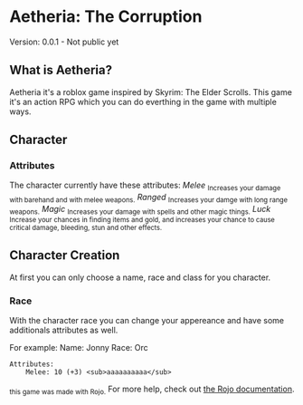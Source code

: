 # Aetheria: The Corruption
Version: 0.0.1 - Not public yet


## What is Aetheria?
Aetheria it's a roblox game inspired by Skyrim: The Elder Scrolls. This game it's an action RPG which you can do everthing in the game with multiple ways.

## Character

### Attributes
The character currently have these attributes:
    *Melee* <sub>Increases your damage with barehand and with melee weapons.</sub>
    *Ranged* <sub>Increases your damge with long range weapons.</sub>
    *Magic* <sub>Increases your damage with spells and other magic things.</sub>
    *Luck* <sub>Increase your chances in finding items and gold, and increases your chance to cause critical damage, bleeding, stun and other effects.</sub>

## Character Creation
At first you can only choose a name, race and class for you character.

### Race
With the character race you can change your appereance and have some additionals attributes as well.

For example:
    Name: Jonny
    Race: Orc

    Attributes:
        Melee: 10 (+3) <sub>aaaaaaaaaa</sub>

<sub>this game was made with Rojo.</sub>
For more help, check out [the Rojo documentation](https://rojo.space/docs).